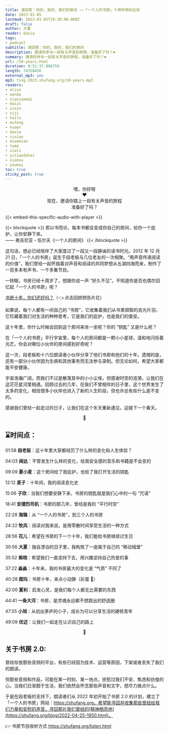 ```yaml
---
title: 请回答：你的，我的，我们的房间 ——「一个人的书房」十周年特别企划
date: 2023-01-05
lastmod: 2023-01-05T19:30:00.000Z
draft: false
author: 大夏
reader: daxia
tags:
- podcast
subtitle: 请回答：你的，我的，我们的房间
description: 邀请你参与一段有关声音的旅程，准备好了吗？❤️
summary: 邀请你参与一段有关声音的旅程，准备好了吗？❤️
url: /10-years.html
duration: 0:51:37.896750
length: 74358456
external_mp3: yes
mp3: ting-2023.shufang.org/10-years.mp3
readers:
- olive
- wenda
- xiaxiaomai
- maizi
- zixin
- siji
- hailu
- mufeng
- huaer
- daxia
- zixiao
- miaomiao
- tuma
- xiali
- yitiaodahai
- xiaoxu
- youmai
toc: true
sticky_post: true
---
```


<p style="text-align: center;">
嘿，你好呀<br />
❤️<br />
现在，邀请你踏上一段有关声音的旅程<br />
准备好了吗？<br />
</p>

{{< embed-this-specific-audio-with-player >}}

{{< blockquote >}}
若以书而论，每本书都会变成你自己的房间，给你一个庇护，让你安静下来。  
—— 弗吉尼亚・伍尔夫《一个人的房间》
{{< /blockquote >}}

这句话，想必已经陪伴了大家度过了一段又一段静谧的读书时光。2012 年 12 月 21 日，「一个人的书房」诞生于段老板与几位老友的一次相聚。“用声音传递阅读的价值”，我们曾经一起怀揣着对声音和阅读的共同梦想从五湖四海而来，制作了一百多本有声书、一千多集节目。

一转眼，书房已经十周岁了，想跟你说一声 “好久不见”。不知道你是否也偶尔回忆起「一个人的书房」呢？

[书房十年，你们还好吗？](https://shufang.org/10-years-trailer.html)（👈 点击回顾预告片花）

如果说，每个人都有一间自己的 “书房”，它收集着我们从书里撷取的吉光片羽，它珍藏着我们对生活的种种思考，它是我们的庇护，也是我们的堡垒。

这十年里，你什么时候会回到这个房间来坐一坐呢？你的 “钥匙” 又是什么呢？

在「一个人的书房」平行宇宙里，每个人的房间都是一颗小小星球，温和地闪烁着光芒。你会对哪位小伙伴的房间感到好奇呢？

这一次，段老板和十六位朗读者小伙伴分享了他们书房和他们的十年。遗憾的是，还有一部分小伙伴因为生病和其他事务而无法参与录制。但无论如何，希望大家都能平安健康。

宇宙浩瀚广阔，而我们不过是散落其中的小小尘埃，但感谢时空的涟漪，让我们在这茫茫星河里相遇。回顾过去的几年，在我们不曾相伴的日子里，这个世界发生了太多的变化，相信很多小伙伴也进入了新的人生阶段，但也许总有些什么是不变的。

感谢我们曾经一起走过的日子，让我们在这个冬天重新遇见，迎接下一个春天。

<p style="text-align: center;">
🌱
</p>

## ⌛️时间点：

01:58 **段老板**：这十年里大家都经历了什么样的变化和人生体验？

04:03 **闻达**：不管发生什么样的变化，给我安全感的音乐和书籍是不会变的

09:09 **夏小麦**：这个房间给了我庇护，也给了我打开生活的钥匙

12:12 **麦子**：十年间，我的阅读变化史

15:06 **子欣**：当我们想要安静下来，书房的钥匙就是我们心中的一句 “咒语”

18:41 **安德烈司机**：书房的那几年，曾经是我的 “平行时空”

22:28 **海璐**：从 “一个人的书房”，到三个人的书房

24:22 **牧风**：阅读对我来说，是用零散时间享受生活的一种方式

28:56 **花儿**：希望在书房的下一个十年，我们能给书房继续过生日

30:56 **大夏**：独自漂泊的日子里，我构筑了一座属于自己的 “移动城堡”

35:52 **紫晓**：希望我们一直坚持下去，用兴趣坚持自己热爱的事

37:22 **淼淼**：十年来，我的书房最大的变化是 “气质” 不同了

40:28 **图玛**：书房十年，来点小动静（彩蛋 🎵）

42:00 **夏利**：启发心灵，是我们每个人都无比需要的东西

44:41 **一条大河**：书房，是灵魂永远都不想跳出的舒适圈

47:55 **小旭**：从初出茅庐的小子，成长为可以分享生活的硬核青年

49:09 **优迈**：让我们一起走在认识自己的路上

<p style="text-align: center;">
🔑
</p>

## 关于书房 2.0:

曾经存放那些音频的平台，有些已经因为技术、运营等原因，下架或者丢失了我们的朗读。

但那些音频和作品，可能在某一时刻、某一地点，抚慰过我们不安、焦虑和彷徨的心。当我们日渐囿于生活，我们依然会怀念那些声音和文字，想尽力做点什么。

于是在段老板的支持下，朗读者们从 2022 年初开始了书房 2.0 的计划，建立了「一个人的书房」网站：https://shufang.org。希望能寻回并收集那些曾经给我们力量和安慰的声音，寻回那片我们曾经的[精神栖息地](https://shufang.org/blog/2022-04-25-1950.html)。

👉 书房节目收听方式 https://shufang.org/listen.html
